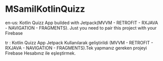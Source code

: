 # MSamilKotlinQuizz

en-us: Kotlin Quizz App builded with Jetpack(MVVM - RETROFIT - RXJAVA - NAVIGATION - FRAGMENTS). Just you need to pair this project with your Firebase 

tr : Kotlin Quizz App Jetpack Kullanılarak geliştirildi (MVVM - RETROFIT - RXJAVA - NAVIGATION - FRAGMENTS).Tek yapmanız gereken projeyi Firebase Hesabınız ile eşleştirmek.


